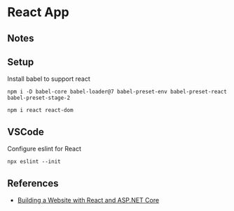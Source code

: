 # React App

## Notes

## Setup

Install babel to support react

```
npm i -D babel-core babel-loader@7 babel-preset-env babel-preset-react babel-preset-stage-2
```

```
npm i react react-dom
```

## VSCode

Configure eslint for React

```
npx eslint --init
```

## References

- [Building a Website with React and ASP.NET Core](https://app.pluralsight.com/library/courses/aspdotnet-core-react-building-website/table-of-contents)